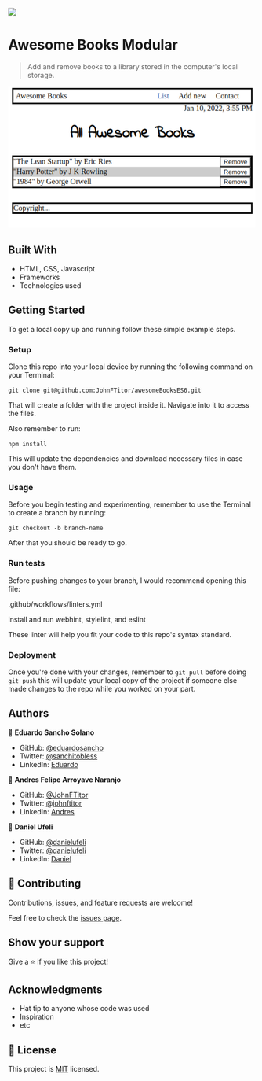 ![](https://img.shields.io/badge/Microverse-blueviolet)

# Awesome Books Modular

> Add and remove books to a library stored in the computer's local storage.

![screenshot](./app_screenshot.png)


## Built With

- HTML, CSS, Javascript
- Frameworks
- Technologies used


## Getting Started

To get a local copy up and running follow these simple example steps.

### Setup
Clone this repo into your local device by running the following command on your Terminal:
```
git clone git@github.com:JohnFTitor/awesomeBooksES6.git
```

That will create a folder with the project inside it. Navigate into it to access the files.

Also remember to run:
```
npm install
```
This will update the dependencies and download necessary files in case you don't have them.
### Usage
Before you begin testing and experimenting, remember to use the Terminal to create a branch by running:
```
git checkout -b branch-name
```

After that you should be ready to go.
### Run tests
Before pushing changes to your branch, I would recommend opening this file:

.github/workflows/linters.yml

install and run webhint, stylelint, and eslint

These linter will help you fit your code to this repo's syntax standard.
### Deployment
Once you're done with your changes, remember to ```git pull``` before doing ```git push``` this will update 
your local copy of the project if someone else made changes to the repo while you worked on your part.


## Authors

👤 **Eduardo Sancho Solano**

- GitHub: [@eduardosancho](https://github.com/eduardosancho)
- Twitter: [@sanchitobless](https://twitter.com/sanchitobless)
- LinkedIn: [Eduardo](https://www.linkedin.com/in/eduardo-sancho-043641181/)

👤 **Andres Felipe Arroyave Naranjo**

- GitHub: [@JohnFTitor](https://github.com/JohnFTitor)
- Twitter: [@johnftitor](https://twitter.com/johnftitor)
- LinkedIn: [Andres](https://www.linkedin.com/in/andresfelipe117/?locale=en_US)

👤 **Daniel Ufeli**

- GitHub: [@danielufeli](https://github.com/danielufeli)
- Twitter: [@danielufeli](https://twitter.com/danielufeli)
- LinkedIn: [Daniel](https://www.linkedin.com/in/danielcode/)


## 🤝 Contributing

Contributions, issues, and feature requests are welcome!

Feel free to check the [issues page](../../issues/).

## Show your support

Give a ⭐️ if you like this project!

## Acknowledgments

- Hat tip to anyone whose code was used
- Inspiration
- etc

## 📝 License

This project is [MIT](./MIT.md) licensed.

